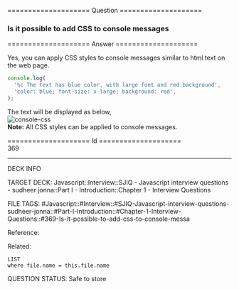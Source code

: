 ==================== Question ====================  

### Is it possible to add CSS to console messages  

==================== Answer ====================  

Yes, you can apply CSS styles to console messages similar to html text on the
web page.

```javascript
console.log(
  '%c The text has blue color, with large font and red background',
  'color: blue; font-size: x-large; background: red',
);
```

The text will be displayed as below,  
![console-css](../../../../images/console-css.png)  
**Note:** All CSS styles can be applied to console messages.

==================== Id ====================  
369

---

DECK INFO

TARGET DECK: Javascript::Interview::SJIQ - Javascript interview questions - sudheer jonna::Part I - Introduction::Chapter 1 - Interview Questions

FILE TAGS: #Javascript::#Interview::#SJIQ-Javascript-interview-questions-sudheer-jonna::#Part-I-Introduction::#Chapter-1-Interview-Questions::#369-Is-it-possible-to-add-css-to-console-messa

Reference:

Related:

```dataview
LIST
where file.name = this.file.name
```

QUESTION STATUS: Safe to store
